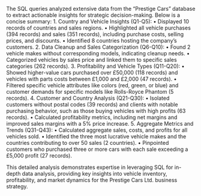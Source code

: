 The SQL queries analyzed extensive data from the “Prestige Cars” database to extract actionable insights for strategic decision-making. Below is a concise summary:
	1.	Country and Vehicle Insights (Q1-Q5):
	•	Displayed 10 records of countries and sales regions.
	•	Highlighted all vehicle purchases (394 records) and sales (351 records), including purchase costs, selling prices, and discounts.
	•	Identified 8 countries hosting the company’s customers.
	2.	Data Cleanup and Sales Categorization (Q6-Q10):
	•	Found 2 vehicle makes without corresponding models, indicating cleanup needs.
	•	Categorized vehicles by sales price and linked them to specific sales categories (262 records).
	3.	Profitability and Vehicle Types (Q11-Q20):
	•	Showed higher-value cars purchased over £50,000 (118 records) and vehicles with parts costs between £1,000 and £2,000 (47 records).
	•	Filtered specific vehicle attributes like colors (red, green, or blue) and customer demands for specific models like Rolls-Royce Phantom (5 records).
	4.	Customer and Country Analysis (Q21-Q30):
	•	Isolated customers without postal codes (39 records) and clients with notable purchasing behavior, such as those buying vehicles with high profits (63 records).
	•	Calculated profitability metrics, including net margins and improved sales margins with a 5% price increase.
	5.	Aggregate Metrics and Trends (Q31-Q43):
	•	Calculated aggregate sales, costs, and profits for all vehicles sold.
	•	Identified the three most lucrative vehicle makes and the countries contributing to over 50 sales (2 countries).
	•	Pinpointed customers who purchased three or more cars with each sale exceeding a £5,000 profit (27 records).

This detailed analysis demonstrates expertise in leveraging SQL for in-depth data analysis, providing key insights into vehicle inventory, profitability, and market dynamics for the Prestige Cars Ltd. business strategy.

